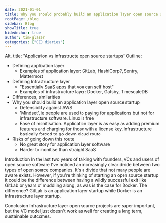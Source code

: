 ```yaml
---
date: 2021-01-01
title: Why you should probably build an application layer open source startup
rootPage: /blog
sidebar: Blog
showTitle: true
hideAnchor: true
author: tim-glaser
categories: ["CEO diaries"]
---
```


Alt. title: "Application vs infrastructe open source startups"
Outline:
- Defining application layer
  - Examples of application layer: GitLab, HashiCorp?, Sentry, Mattermost  
- Defining Infrastructure layer
  - "Essentially SaaS apps that you can self host"
  - Examples of infrastructure layer: Docker, Gatsby, TimescaleDB 
- Differences, similarities
- Why you should build an application layer open source startup
  - Defensibility against AWS
  - 'Mindset', ie people are used to paying for applications but not for infrastructure software. Linux is free
  - Ease of monitisation. Application layer is as easy as adding premium features and charging for those with a license key. Infrastructure basically forced to go down cloud route
- Risks of going down this route
  - No great story for application layer software
  - Harder to monitise than straight SaaS


Introduction
In the last two years of talking with founders, VCs and users of open source software I've noticed an increasingly clear divide between two types of open source companies. It's a divide that not many people are aware exists. However, if you're thinking of starting an open source startup it could be the difference between having a wildly successful exit like GitLab or years of muddling along, as was is the case for Docker. The difference? GitLab is an application layer startup while Docker is an infrastructure layer startup.



Conclusion
Infrastructure layer open source projects are super important, but the VC model just doesn't work as well for creating a long term, sustainable outcomes.